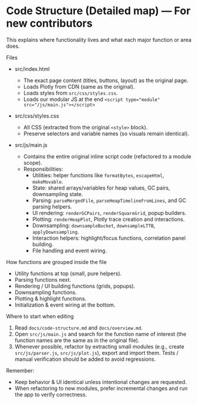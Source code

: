 # Code Structure (Detailed map) — For new contributors

This explains where functionality lives and what each major function or area does.

Files

- src/index.html
  - The exact page content (titles, buttons, layout) as the original page.
  - Loads Plotly from CDN (same as the original).
  - Loads styles from `src/css/styles.css`.
  - Loads our modular JS at the end `<script type="module" src="/js/main.js"></script>`

- src/css/styles.css
  - All CSS (extracted from the original `<style>` block).
  - Preserve selectors and variable names (so visuals remain identical).

- src/js/main.js
  - Contains the entire original inline script code (refactored to a module scope).
  - Responsibilities:
    - Utilities: helper functions like `formatBytes`, `escapeHtml`, `makeMovable`.
    - State: shared arrays/variables for heap values, GC pairs, downsampling state.
    - Parsing: `parseMergedFile`, `parseHeapTimelineFromLines`, and GC parsing helpers.
    - UI rendering: `renderGCPairs`, `renderSquareGrid`, popup builders.
    - Plotting: `renderHeapPlot`, Plotly trace creation and interactions.
    - Downsampling: `downsampleBucket`, `downsampleLTTB`, `applyDownsampling`.
    - Interaction helpers: highlight/focus functions, correlation panel building.
    - File handling and event wiring.

How functions are grouped inside the file

- Utility functions at top (small, pure helpers).
- Parsing functions next.
- Rendering / UI building functions (grids, popups).
- Downsampling functions.
- Plotting & highlight functions.
- Initialization & event wiring at the bottom.

Where to start when editing

1. Read `docs/code-structure.md` and `docs/overview.md`.
2. Open `src/js/main.js` and search for the function name of interest (the function names are the same as in the original file).
3. Whenever possible, refactor by extracting small modules (e.g., create `src/js/parser.js`, `src/js/plot.js`), export and import them. Tests / manual verification should be added to avoid regressions.

Remember:

- Keep behavior & UI identical unless intentional changes are requested.
- When refactoring to new modules, prefer incremental changes and run the app to verify correctness.
